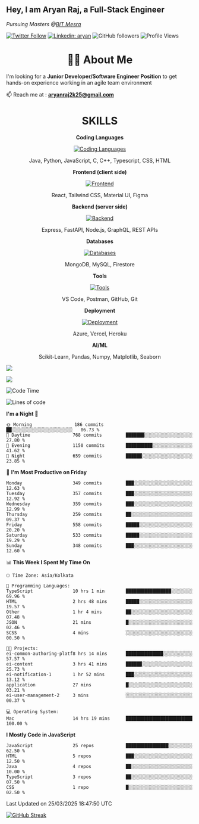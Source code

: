 <h2>Hey, I am Aryan Raj, a Full-Stack Engineer</h2>
<p><em>Pursuing Masters @<a href="https://bitmesra.ac.in/">BIT Mesra
</em></p>

[![Twitter Follow](https://img.shields.io/twitter/follow/desikiteretsu_?label=aryanintech)](https://twitter.com/aryanintech_)
[![Linkedin: aryan](https://img.shields.io/badge/-aryan-blue?style=flat-square&logo=Linkedin&logoColor=white&link=https://www.linkedin.com/in/aryanraj24/)](https://www.linkedin.com/in/aryanraj24/)
![GitHub followers](https://img.shields.io/github/followers/aryan-139?label=Follow&style=social)
![Profile Views](https://komarev.com/ghpvc/?username=aryan-139&color=brightgreen&base=1600)

<h1 align="center"> 🧑‍💻 About Me</h1>
 
 I'm looking for a **Junior Developer/Software Engineer Position** to get hands-on experience working in an agile team environment

📫 Reach me at : **aryanraj2k25@gmail.com**

<h1 align="center">SKILLS</h1>

<p align="center"><strong>Coding Languages</strong></p>
<p align="center">
  <a href="https://skillicons.dev/icons?i=java,python,javascript,c,cpp,typescript,css,html&theme=dark">
    <img src="https://skillicons.dev/icons?i=java,python,javascript,c,cpp,typescript,css,html&theme=dark" alt="Coding Languages">
  </a>
</p>
<p align="center">Java, Python, JavaScript, C, C++, Typescript, CSS, HTML</p>

<p align="center"><strong>Frontend (client side)</strong></p>
<p align="center">
  <a href="https://skillicons.dev/icons?i=react,tailwind,materialui,figma&theme=dark">
    <img src="https://skillicons.dev/icons?i=react,tailwind,materialui,figma&theme=dark" alt="Frontend">
  </a>
</p>
<p align="center">React, Tailwind CSS, Material UI, Figma</p>

<p align="center"><strong>Backend (server side)</strong></p>
<p align="center">
  <a href="https://skillicons.dev/icons?i=express,nodejs,fastapi,graphql&theme=dark">
    <img src="https://skillicons.dev/icons?i=express,nodejs,fastapi,graphql&theme=dark" alt="Backend">
  </a>
</p>
<p align="center">Express, FastAPI, Node.js, GraphQL, REST APIs</p>

<p align="center"><strong>Databases</strong></p>
<p align="center">
  <a href="https://skillicons.dev/icons?i=mongodb,mysql,firebase&theme=dark">
    <img src="https://skillicons.dev/icons?i=mongodb,mysql,firebase&theme=dark" alt="Databases">
  </a>
</p>
<p align="center">MongoDB, MySQL, Firestore</p>

<p align="center"><strong>Tools</strong></p>
<p align="center">
  <a href="https://skillicons.dev/icons?i=vscode,postman,github,git&theme=dark">
    <img src="https://skillicons.dev/icons?i=vscode,postman,github,git&theme=dark" alt="Tools">
  </a>
</p>
<p align="center">VS Code, Postman, GitHub, Git</p>

<p align="center"><strong>Deployment</strong></p>
<p align="center">
  <a href="https://skillicons.dev/icons?i=azure,vercel,heroku&theme=dark">
    <img src="https://skillicons.dev/icons?i=azure,vercel,heroku&theme=dark" alt="Deployment">
  </a>
</p>
<p align="center">Azure, Vercel, Heroku</p>

<p align="center"><strong>AI/ML</strong></p>
<p align="center">Scikit-Learn, Pandas, Numpy, Matplotlib, Seaborn</p>



![](http://github-profile-summary-cards.vercel.app/api/cards/profile-details?username=aryan-139&theme=aura_dark)

<div display="flex">

![](http://github-profile-summary-cards.vercel.app/api/cards/stats?username=aryan-139&theme=aura_dark)


<div>


<!--START_SECTION:waka-->
![Code Time](http://img.shields.io/badge/Code%20Time-780%20hrs%2046%20mins-blue)

![Lines of code](https://img.shields.io/badge/From%20Hello%20World%20I%27ve%20Written-1.9%20million%20lines%20of%20code-blue)

**I'm a Night 🦉** 

```text
🌞 Morning                186 commits         ██░░░░░░░░░░░░░░░░░░░░░░░   06.73 % 
🌆 Daytime                768 commits         ███████░░░░░░░░░░░░░░░░░░   27.80 % 
🌃 Evening                1150 commits        ██████████░░░░░░░░░░░░░░░   41.62 % 
🌙 Night                  659 commits         ██████░░░░░░░░░░░░░░░░░░░   23.85 % 
```
📅 **I'm Most Productive on Friday** 

```text
Monday                   349 commits         ███░░░░░░░░░░░░░░░░░░░░░░   12.63 % 
Tuesday                  357 commits         ███░░░░░░░░░░░░░░░░░░░░░░   12.92 % 
Wednesday                359 commits         ███░░░░░░░░░░░░░░░░░░░░░░   12.99 % 
Thursday                 259 commits         ██░░░░░░░░░░░░░░░░░░░░░░░   09.37 % 
Friday                   558 commits         █████░░░░░░░░░░░░░░░░░░░░   20.20 % 
Saturday                 533 commits         █████░░░░░░░░░░░░░░░░░░░░   19.29 % 
Sunday                   348 commits         ███░░░░░░░░░░░░░░░░░░░░░░   12.60 % 
```


📊 **This Week I Spent My Time On** 

```text
🕑︎ Time Zone: Asia/Kolkata

💬 Programming Languages: 
TypeScript               10 hrs 1 min        █████████████████░░░░░░░░   69.96 % 
HTML                     2 hrs 48 mins       █████░░░░░░░░░░░░░░░░░░░░   19.57 % 
Other                    1 hr 4 mins         ██░░░░░░░░░░░░░░░░░░░░░░░   07.48 % 
JSON                     21 mins             █░░░░░░░░░░░░░░░░░░░░░░░░   02.46 % 
SCSS                     4 mins              ░░░░░░░░░░░░░░░░░░░░░░░░░   00.50 % 

🐱‍💻 Projects: 
ei-common-authoring-platf8 hrs 14 mins       ██████████████░░░░░░░░░░░   57.57 % 
ei-content               3 hrs 41 mins       ██████░░░░░░░░░░░░░░░░░░░   25.73 % 
ei-notification-1        1 hr 52 mins        ███░░░░░░░░░░░░░░░░░░░░░░   13.12 % 
application              27 mins             █░░░░░░░░░░░░░░░░░░░░░░░░   03.21 % 
ei-user-management-2     3 mins              ░░░░░░░░░░░░░░░░░░░░░░░░░   00.37 % 

💻 Operating System: 
Mac                      14 hrs 19 mins      █████████████████████████   100.00 % 
```

**I Mostly Code in JavaScript** 

```text
JavaScript               25 repos            ████████████████░░░░░░░░░   62.50 % 
HTML                     5 repos             ███░░░░░░░░░░░░░░░░░░░░░░   12.50 % 
Java                     4 repos             ██░░░░░░░░░░░░░░░░░░░░░░░   10.00 % 
TypeScript               3 repos             ██░░░░░░░░░░░░░░░░░░░░░░░   07.50 % 
CSS                      1 repo              █░░░░░░░░░░░░░░░░░░░░░░░░   02.50 % 
```




 Last Updated on 25/03/2025 18:47:50 UTC
<!--END_SECTION:waka-->

[![GitHub Streak](https://streak-stats.demolab.com?user=aryan-139&theme=dark)](https://git.io/streak-stats)
